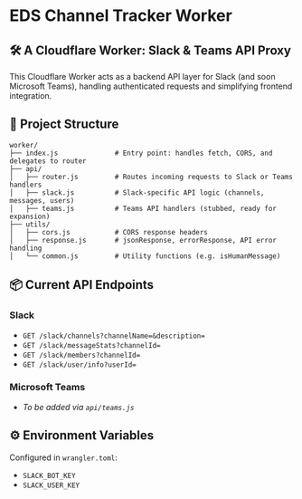 
# EDS Channel Tracker Worker 



## 🛠 A Cloudflare Worker: Slack & Teams API Proxy

This Cloudflare Worker acts as a backend API layer for Slack (and soon Microsoft Teams), handling authenticated requests and simplifying frontend integration.



## 📁 Project Structure

```text
worker/
├── index.js              # Entry point: handles fetch, CORS, and delegates to router
├── api/
│   ├── router.js         # Routes incoming requests to Slack or Teams handlers
│   ├── slack.js          # Slack-specific API logic (channels, messages, users)
│   ├── teams.js          # Teams API handlers (stubbed, ready for expansion)
├── utils/
│   ├── cors.js           # CORS response headers
│   ├── response.js       # jsonResponse, errorResponse, API error handling
│   └── common.js         # Utility functions (e.g. isHumanMessage)
```


## 📦 Current API Endpoints

### Slack

- `GET /slack/channels?channelName=&description=`
- `GET /slack/messageStats?channelId=`
- `GET /slack/members?channelId=`
- `GET /slack/user/info?userId=`

### Microsoft Teams

- _To be added via `api/teams.js`_



## ⚙️ Environment Variables

Configured in `wrangler.toml`:

- `SLACK_BOT_KEY`
- `SLACK_USER_KEY`
